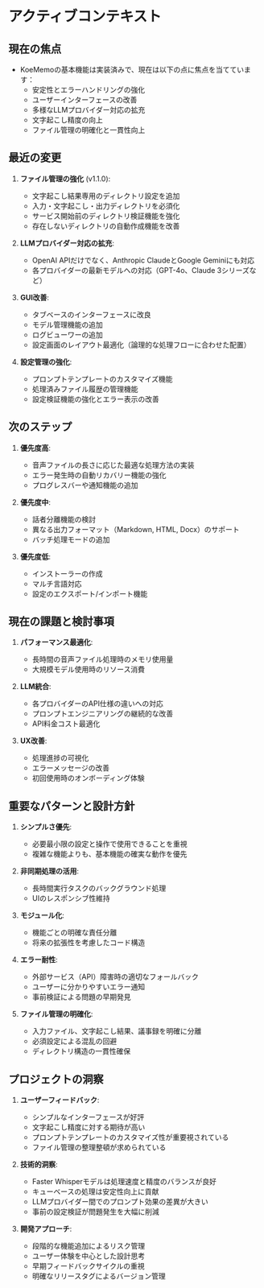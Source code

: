 # アクティブコンテキスト

## 現在の焦点

- KoeMemoの基本機能は実装済みで、現在は以下の点に焦点を当てています：
  - 安定性とエラーハンドリングの強化
  - ユーザーインターフェースの改善
  - 多様なLLMプロバイダー対応の拡充
  - 文字起こし精度の向上
  - ファイル管理の明確化と一貫性向上

## 最近の変更

1. **ファイル管理の強化** (v1.1.0):
   - 文字起こし結果専用のディレクトリ設定を追加
   - 入力・文字起こし・出力ディレクトリを必須化
   - サービス開始前のディレクトリ検証機能を強化
   - 存在しないディレクトリの自動作成機能を改善

2. **LLMプロバイダー対応の拡充**:
   - OpenAI APIだけでなく、Anthropic ClaudeとGoogle Geminiにも対応
   - 各プロバイダーの最新モデルへの対応（GPT-4o、Claude 3シリーズなど）

3. **GUI改善**:
   - タブベースのインターフェースに改良
   - モデル管理機能の追加
   - ログビューワーの追加
   - 設定画面のレイアウト最適化（論理的な処理フローに合わせた配置）

4. **設定管理の強化**:
   - プロンプトテンプレートのカスタマイズ機能
   - 処理済みファイル履歴の管理機能
   - 設定検証機能の強化とエラー表示の改善

## 次のステップ

1. **優先度高**:
   - 音声ファイルの長さに応じた最適な処理方法の実装
   - エラー発生時の自動リカバリー機能の強化
   - プログレスバーや通知機能の追加

2. **優先度中**:
   - 話者分離機能の検討
   - 異なる出力フォーマット（Markdown, HTML, Docx）のサポート
   - バッチ処理モードの追加

3. **優先度低**:
   - インストーラーの作成
   - マルチ言語対応
   - 設定のエクスポート/インポート機能

## 現在の課題と検討事項

1. **パフォーマンス最適化**:
   - 長時間の音声ファイル処理時のメモリ使用量
   - 大規模モデル使用時のリソース消費

2. **LLM統合**:
   - 各プロバイダーのAPI仕様の違いへの対応
   - プロンプトエンジニアリングの継続的な改善
   - API料金コスト最適化

3. **UX改善**:
   - 処理進捗の可視化
   - エラーメッセージの改善
   - 初回使用時のオンボーディング体験

## 重要なパターンと設計方針

1. **シンプルさ優先**:
   - 必要最小限の設定と操作で使用できることを重視
   - 複雑な機能よりも、基本機能の確実な動作を優先

2. **非同期処理の活用**:
   - 長時間実行タスクのバックグラウンド処理
   - UIのレスポンシブ性維持

3. **モジュール化**:
   - 機能ごとの明確な責任分離
   - 将来の拡張性を考慮したコード構造

4. **エラー耐性**:
   - 外部サービス（API）障害時の適切なフォールバック
   - ユーザーに分かりやすいエラー通知
   - 事前検証による問題の早期発見

5. **ファイル管理の明確化**:
   - 入力ファイル、文字起こし結果、議事録を明確に分離
   - 必須設定による混乱の回避
   - ディレクトリ構造の一貫性確保

## プロジェクトの洞察

1. **ユーザーフィードバック**:
   - シンプルなインターフェースが好評
   - 文字起こし精度に対する期待が高い
   - プロンプトテンプレートのカスタマイズ性が重要視されている
   - ファイル管理の整理整頓が求められている

2. **技術的洞察**:
   - Faster Whisperモデルは処理速度と精度のバランスが良好
   - キューベースの処理は安定性向上に貢献
   - LLMプロバイダー間でのプロンプト効果の差異が大きい
   - 事前の設定検証が問題発生を大幅に削減

3. **開発アプローチ**:
   - 段階的な機能追加によるリスク管理
   - ユーザー体験を中心とした設計思考
   - 早期フィードバックサイクルの重視
   - 明確なリリースタグによるバージョン管理 